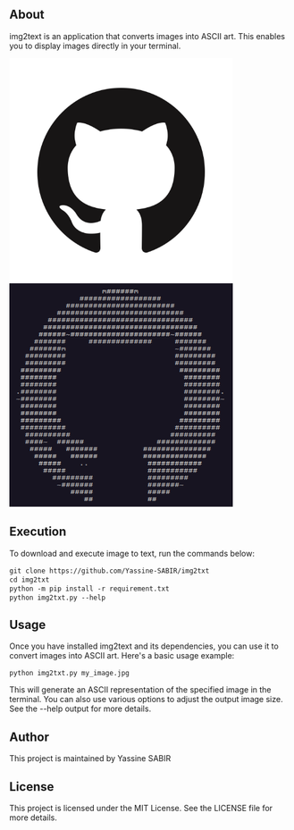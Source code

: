 About
---------
img2text is an application that converts images into ASCII art. This enables you to display images directly in your terminal.

<img src="/Images/logo.png" width="400" height="400"/><img src="/Images/logo_txt.png" width="400" height="400"/>

Execution
---------
To download and execute image to text, run the commands below:
```
git clone https://github.com/Yassine-SABIR/img2txt
cd img2txt
python -m pip install -r requirement.txt
python img2txt.py --help
```

Usage
---------
Once you have installed img2text and its dependencies, you can use it to convert images into ASCII art. Here's a basic usage example:
```
python img2txt.py my_image.jpg
```
This will generate an ASCII representation of the specified image in the terminal. You can also use various options to adjust the output image size. See the --help output for more details.

Author
---------
This project is maintained by Yassine SABIR

License
---------
This project is licensed under the MIT License. See the LICENSE file for more details.
